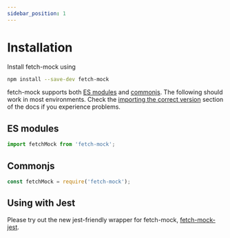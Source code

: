 ```yaml
---
sidebar_position: 1
---
```


# Installation

Install fetch-mock using

```bash
npm install --save-dev fetch-mock
```

fetch-mock supports both [ES modules](https://developer.mozilla.org/en-US/docs/Web/JavaScript/Guide/Modules) and [commonjs](https://requirejs.org/docs/commonjs.html). The following should work in most environments. Check the [importing the correct version](#usageimporting) section of the docs if you experience problems.

## ES modules

```js
import fetchMock from 'fetch-mock';
```

## Commonjs

```js
const fetchMock = require('fetch-mock');
```

## Using with Jest

Please try out the new jest-friendly wrapper for fetch-mock, [fetch-mock-jest](https://github.com/wheresrhys/fetch-mock-jest).
